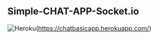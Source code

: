 ## Simple-CHAT-APP-Socket.io
![Heroku](https://img.shields.io/badge/heroku-%23430098.svg?style=for-the-badge&logo=heroku&logoColor=white)(https://chatbasicapp.herokuapp.com/)


